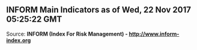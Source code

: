 ## INFORM Main Indicators as of Wed, 22 Nov 2017 05:25:22 GMT

Source: **INFORM (Index For Risk Management) - http://www.inform-index.org**